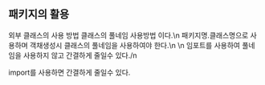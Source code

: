 ## 패키지의 활용

외부 클래스의 사용 방법 클래스의 풀네임 사용방법 이다.\n
패키지명.클래스명으로 사용하며 객채생성시 클래스의 풀네임을 사용하여야 한다.\n
\n
임포트를 사용하여 풀네임을 사용하지 않고 간결하게 줄일수 있다./n


import를 사용하면 간결하게 줄일수 있다.

